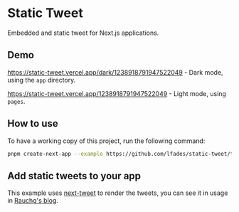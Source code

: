 # Static Tweet

Embedded and static tweet for Next.js applications.

## Demo

https://static-tweet.vercel.app/dark/1238918791947522049 - Dark mode, using the `app` directory.

https://static-tweet.vercel.app/1238918791947522049 - Light mode, using `pages`.

## How to use

To have a working copy of this project, run the following command:

```bash
pnpm create-next-app --example https://github.com/lfades/static-tweet/tree/main static-tweet
```

## Add static tweets to your app

This example uses [next-tweet](https://github.com/lfades/next-tweet) to render the tweets, you can see it in usage in [Rauchg's blog](https://github.com/rauchg/blog/blob/master/pages/2020/2019-in-review.js).
